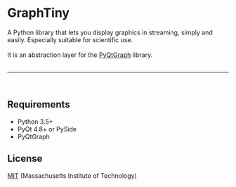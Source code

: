# GraphTiny

A Python library that lets you display graphics in streaming, simply and easily. Especially suitable for scientific use.
<br>
<br>
It is an abstraction layer for the [PyQtGraph](https://github.com/pyqtgraph/pyqtgraph) library.
<br>
<br>

---

<br>

## Requirements
* Python 3.5+
* PyQt 4.8+ or PySide
* PyQtGraph

## License
[MIT](LICENSE) (Massachusetts Institute of Technology)
